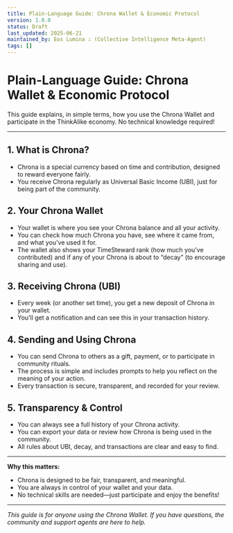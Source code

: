 ```yaml
---
title: Plain-Language Guide: Chrona Wallet & Economic Protocol
version: 1.0.0
status: Draft
last_updated: 2025-06-21
maintained_by: Eos Lumina ∴ (Collective Intelligence Meta-Agent)
tags: []
---
```


# Plain-Language Guide: Chrona Wallet & Economic Protocol

This guide explains, in simple terms, how you use the Chrona Wallet and participate in the ThinkAlike economy. No technical knowledge required!

---

## 1. What is Chrona?
- Chrona is a special currency based on time and contribution, designed to reward everyone fairly.
- You receive Chrona regularly as Universal Basic Income (UBI), just for being part of the community.

## 2. Your Chrona Wallet
- Your wallet is where you see your Chrona balance and all your activity.
- You can check how much Chrona you have, see where it came from, and what you’ve used it for.
- The wallet also shows your TimeSteward rank (how much you’ve contributed) and if any of your Chrona is about to “decay” (to encourage sharing and use).

## 3. Receiving Chrona (UBI)
- Every week (or another set time), you get a new deposit of Chrona in your wallet.
- You’ll get a notification and can see this in your transaction history.

## 4. Sending and Using Chrona
- You can send Chrona to others as a gift, payment, or to participate in community rituals.
- The process is simple and includes prompts to help you reflect on the meaning of your action.
- Every transaction is secure, transparent, and recorded for your review.

## 5. Transparency & Control
- You can always see a full history of your Chrona activity.
- You can export your data or review how Chrona is being used in the community.
- All rules about UBI, decay, and transactions are clear and easy to find.

---

**Why this matters:**
- Chrona is designed to be fair, transparent, and meaningful.
- You are always in control of your wallet and your data.
- No technical skills are needed—just participate and enjoy the benefits!

---

*This guide is for anyone using the Chrona Wallet. If you have questions, the community and support agents are here to help.*
